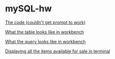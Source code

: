 # mySQL-hw

[The code (couldn't get prompt to work)](http://i.imgur.com/8C98Uhy.png)

[What the table looks like in workbench](http://i.imgur.com/MSnThMz.png?1)

[What the query looks like in workbench](http://i.imgur.com/xMQTv35.png?1)

[Displaying all the items available for sale in terminal](http://i.imgur.com/9onmJ2T.png?1)


